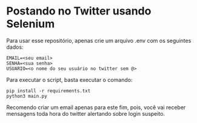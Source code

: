 # Postando no Twitter usando Selenium

Para usar esse repositório, apenas crie um arquivo .env com os seguintes dados:
```
EMAIL=<seu email>
SENHA=<sua senha>
USUARIO=<o nome do seu usuário no twitter sem @>
```

Para executar o script, basta executar o comando:
```
pip install -r requirements.txt
python3 main.py
```

Recomendo criar um email apenas para este fim, pois, você vai receber mensagens toda hora do twitter alertando sobre login suspeito.


